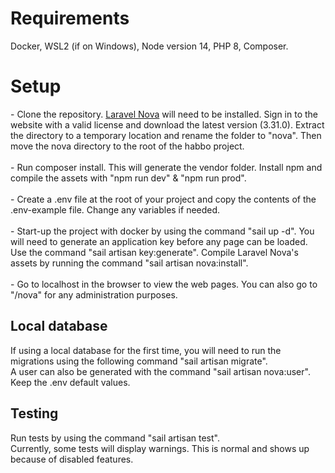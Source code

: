 <h1> Requirements </h1>
Docker, WSL2 (if on Windows), Node version 14, PHP 8, Composer.
<h1> Setup </h1>
- Clone the repository. <a href="https://nova.laravel.com">Laravel Nova</a> will need to be installed. Sign in to the website with a valid license and download the latest version (3.31.0). Extract the directory to a temporary location and rename the folder to "nova". Then move the nova directory to the root of the habbo project. <br><br>
- Run composer install. This will generate the vendor folder. Install npm and compile the assets with "npm run dev" & "npm run prod". <br><br>
- Create a .env file at the root of your project and copy the contents of the .env-example file. Change any variables if needed. <br><br>
- Start-up the project with docker by using the command "sail up -d". You will need to generate an application key before any page can be loaded. Use the command "sail artisan key:generate". Compile Laravel Nova's assets by running the command "sail artisan nova:install". <br><br>
- Go to localhost in the browser to view the web pages. You can also go to "/nova" for any administration purposes.

<h2> Local database </h2>
If using a local database for the first time, you will need to run the migrations using the following command "sail artisan migrate". <br> 
A user can also be generated with the command "sail artisan nova:user". <br>
Keep the .env default values. <br>
<h2> Testing </h2>
Run tests by using the command "sail artisan test". <br>
Currently, some tests will display warnings. This is normal and shows up because of disabled features.
